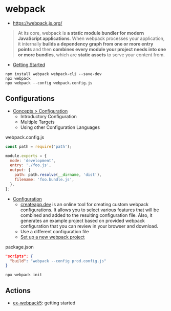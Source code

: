 # webpack
* https://webpack.js.org/

> At its core, webpack is **a static module bundler for modern JavaScript applications**. When webpack processes your application, it internally **builds a dependency graph from one or more entry points** and then **combines every module your project needs into one or more bundles**, which are **static assets** to serve your content from.

* [Getting Started](https://webpack.js.org/guides/getting-started)
```shell
npm install webpack webpack-cli --save-dev
npx webpack
npx webpack --config webpack.config.js
```

## Configurations
* [Concepts > Configuration](https://webpack.js.org/concepts/configuration/)
	- Introductory Configuration
	- Multiple Targets
	- Using other Configuration Languages

webpack.config.js
```javascript
const path = require('path');

module.exports = {
  mode: 'development',
  entry: './foo.js',
  output: {
    path: path.resolve(__dirname, 'dist'),
    filename: 'foo.bundle.js',
  },
};
```

* [Configuration](https://webpack.js.org/configuration)
	- [createapp.dev](https://createapp.dev/webpack) is an online tool for creating custom webpack configurations. It allows you to select various features that will be combined and added to the resulting configuration file. Also, it generates an example project based on provided webpack configuration that you can review in your browser and download.
	- Use a different configuration file
	- [Set up a new webpack project](https://webpack.js.org/configuration/#set-up-a-new-webpack-project)

package.json
```json
"scripts": {
  "build": "webpack --config prod.config.js"
}
```
```shell
npx webpack init
```

## Actions
* [ex-webpack5](./ex-webpack5/README.md): getting started
